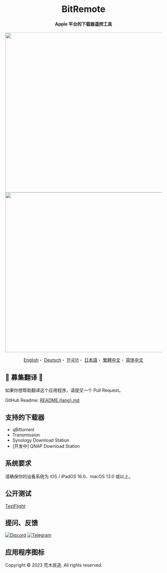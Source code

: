 <h1 align="center">BitRemote</h1>

<h4 align="center">Apple 平台的下载器遥控工具</h4>

<p align="center">
<img src="https://user-images.githubusercontent.com/31207151/229284410-56e3b2c0-8aa3-4650-8e8a-05b14ba9f70b.png#gh-light-mode-only" width="512"></img>
<img src="https://user-images.githubusercontent.com/31207151/229284414-977bb152-2879-44b8-b67a-cb4223751fb5.png#gh-dark-mode-only" width="512"></img>
</p>

<p align="center">
  <a href="/README.md">English</a>・
  <a href="/READMEs/README.de.md">Deutsch</a>・
  <a href="/READMEs/README.ko.md">한국어</a>・
  <a href="/READMEs/README.jpn.md">日本語</a>・
  <a href="/READMEs/README.cht.md">繁體中文</a>・
  <a href="/READMEs/README.chs.md">简体中文</a>
</p>

## 📢 募集翻译 📢
如果你想帮助翻译这个应用程序，请提交一个 Pull Request。

GitHub Readme: [README.{lang}.md](/READMEs)

## 支持的下载器
- qBittorrent
- Transmission
- Synology Download Station
- [开发中] QNAP Download Station

## 系统要求
请确保你的设备系统为 iOS / iPadOS 16.0、macOS 13.0 或以上。

## 公开测试
[TestFlight](https://testflight.apple.com/join/yOuPRI3A)

## 提问、反馈
[![Discord](https://img.shields.io/badge/Discord-7289DA?style=for-the-badge&logo=discord&logoColor=white)](https://discord.gg/EMGZVap4)
[![Telegram](https://img.shields.io/badge/Telegram-2CA5E0?style=for-the-badge&logo=telegram&logoColor=white)](https://t.me/bitremote)

## 应用程序图标
Copyright © 2023 荒木辰造. All rights reserved.
